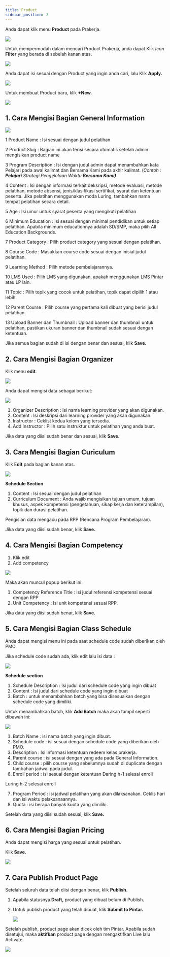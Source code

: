 ```yaml
---
title: Product
sidebar_position: 3
---
```

Anda dapat klik menu **Product** pada Prakerja.

![](/img/product-1.png)

Untuk mempermudah dalam mencari Product Prakerja, anda dapat Klik *Icon* **Filter** yang berada di sebelah kanan atas.

![](/img/product-2.png)

Anda dapat isi sesuai dengan Product yang ingin anda cari, lalu Klik **Apply.**

![](/img/product-3.png)

Untuk membuat Product baru, klik **+New.**

![](/img/product-4.png)

## 1. Cara Mengisi Bagian General Information

![](/img/product-5.png)

1 Product Name : Isi sesuai dengan judul pelatihan

2 Product Slug : Bagian ini akan terisi secara otomatis setelah admin mengisikan product name

3 Program Description : Isi dengan judul admin dapat menambahkan kata Pelajari pada awal kalimat dan Bersama Kami pada akhir kalimat. (*Contoh : **Pelajari** Strategi Pengelolaan Waktu **Bersama Kami)***

4 Content : Isi dengan informasi terkait deksripsi, metode evaluasi, metode pelatihan, metode absensi, jenis/klasifikasi sertifikat, syarat dan ketentuan peserta. 
Jika pelatihan menggunakan moda Luring, tambahkan nama tempat pelatihan secara detail.

5 Age : Isi umur untuk syarat peserta yang mengikuti pelatihan

6 Minimum Education : Isi sesuai dengan minimal pendidikan untuk setiap pelatihan. Apabila minimum educationnya adalah SD/SMP, maka pilih All Education Backgrounds.

7 Product Category : Pilih product category yang sesuai dengan pelatihan.

8 Course Code : Masukkan course code sesuai dengan inisial judul pelatihan.

9 Learning Method : Pilih metode pembelajarannya.

10 LMS Used : Pilih LMS yang digunakan, apakah menggunakan LMS Pintar atau LP lain.

11 Topic : Pilih topik yang cocok untuk pelatihan, topik dapat dipilih 1 atau lebih.

12 Parent Course : Pilih course yang pertama kali dibuat yang berisi judul pelatihan.

13 Upload Banner dan Thumbnail : Upload banner dan thumbnail untuk pelatihan, pastikan ukuran banner dan thumbnail sudah sesuai dengan ketentuan.

Jika semua bagian sudah di isi dengan benar dan sesuai, klik **Save.**

## 2. Cara Mengisi Bagian **Organizer**

Klik menu **edit**.

![](/img/product-6.png)

Anda dapat mengisi data sebagai berikut:

![](/img/product-7.png)

1. Organizer Description : Isi nama learning provider yang akan digunakan.
2. Content : Isi deskripsi dari learning provider yang akan digunakan.
3. Instructor : Ceklist kedua kolom yang tersedia.
4. Add Instructor : Pilih satu instruktur untuk pelatihan yang anda buat.

Jika data yang diisi sudah benar dan sesuai, klik **Save.**

## 3. Cara Mengisi Bagian **Curiculum**

Klik E**dit** pada bagian kanan atas.

![](/img/product-8.png)

**Schedule Section**

1. Content : Isi sesuai dengan judul pelatihan
2. Curriculum Document : Anda wajib mengisikan tujuan umum, tujuan khusus, aspek kompetensi (pengetahuan, sikap kerja dan keterampilan), topik dan durasi pelatihan. 

Pengisian data mengacu pada RPP (Rencana Program Pembelajaran).

Jika data yang diisi sudah benar, klik **Save.**

## 4. Cara Mengisi Bagian **Competency**

1. Klik edit
2. Add competency

![](/img/product-9.png)

Maka akan muncul popup berikut ini:

1. Competency Reference Title : Isi judul referensi kompetensi sesuai dengan RPP
2. Unit Competency : Isi unit kompetensi sesuai RPP. 

Jika data yang diisi sudah benar, klik **Save.**

## **5. Cara Mengisi Bagian Class Schedule**

Anda dapat mengisi menu ini pada saat schedule code sudah diberikan oleh PMO.

Jika schedule code sudah ada, klik edit lalu isi data : 

![](/img/product-10.png)

**Schedule section**

1. Schedule Description : Isi judul dari schedule code yang ingin dibuat
2. Content : Isi judul dari schedule code yang ingin dibuat
3. Batch : untuk menambahkan batch yang bisa disesuaikan dengan schedule code yang dimiliki. 

Untuk menambahkan batch, klik **Add Batch** maka akan tampil seperti dibawah ini:

![](/img/product-12.png)

1. Batch Name : isi nama batch yang ingin dibuat.
2. Schedule code : isi sesuai dengan schedule code yang diberikan oleh PMO.
3. Description : Isi informasi ketentuan redeem kelas prakerja.
4. Parent course : isi sesuai dengan yang ada pada General Information.
5. Child course : pilih course yang sebelumnya sudah di duplicate dengan tambahan jadwal pada judul.
6. Enroll period : isi sesuai dengan ketentuan
   Daring h-1 selesai enroll

Luring h-2 selesai enroll

7. Program Period : isi jadwal pelatihan yang akan dilaksanakan. Ceklis hari dan isi waktu pelaksanaannya.
8. Quota : isi berapa banyak kuota yang dimiliki. 

Setelah data yang diisi sudah sesuai, klik **Save.** 

## 6. Cara Mengisi Bagian **Pricing**

Anda dapat mengisi harga yang sesuai untuk pelatihan. 

Klik **Save.**

![](/img/product-9.png)

## **7. Cara Publish Product Page**

Setelah seluruh data telah diisi dengan benar, klik **Publish.**

1. Apabila statusnya **Draft,** product yang dibuat belum di Publish.
2. Untuk publish product yang telah dibuat, klik **Submit to Pintar.**

   ![](/img/product-14.png)

Setelah publish, product page akan dicek oleh tim Pintar. Apabila sudah disetujui, maka **aktifkan** product page dengan mengaktifkan Live lalu Activate. 

![](/img/product-15.png)
